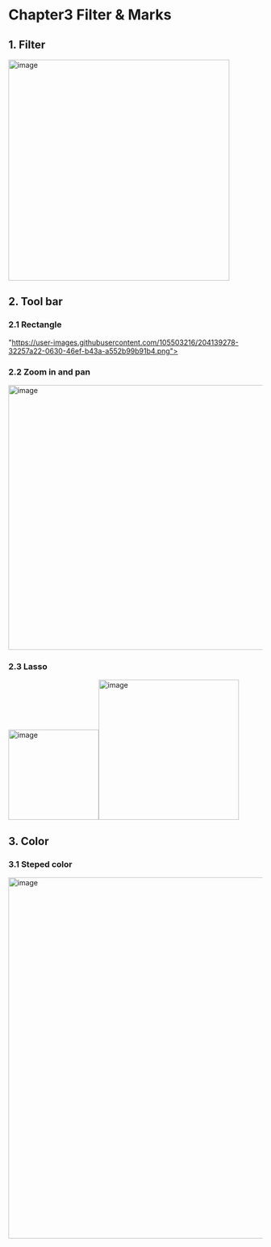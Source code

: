 # Chapter3 Filter & Marks

## 1. Filter
<img width="438" alt="image" src="https://user-images.githubusercontent.com/105503216/204289876-2f42bc4f-55db-4589-aa88-a5413b69150a.png">

## 2. Tool bar
### 2.1 Rectangle
"https://user-images.githubusercontent.com/105503216/204139278-32257a22-0630-46ef-b43a-a552b99b91b4.png">

### 2.2 Zoom in and pan
<img width="525" alt="image" src="https://user-images.githubusercontent.com/105503216/204139353-8ad2fd4d-2151-4639-9ac8-53337317d65d.png">

### 2.3 Lasso
<img width="179" alt="image" src="https://user-images.githubusercontent.com/105503216/204139543-de9729bc-7e44-4c2c-8b74-b20058deb9cc.png"><img width="278" alt="image" src="https://user-images.githubusercontent.com/105503216/204139498-6e812fd3-b3ed-49cd-9a9e-4fe78abfa8ef.png">

## 3. Color

### 3.1 Steped color
<img width="716" alt="image" src="https://user-images.githubusercontent.com/105503216/204127943-b585d35f-ca0c-4c09-8bd1-311fd4c44dc8.png">

